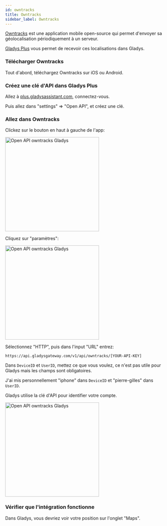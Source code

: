 ```yaml
---
id: owntracks
title: Owntracks
sidebar_label: Owntracks
---
```


[Owntracks](https://owntracks.org/) est une application mobile open-source qui permet d'envoyer sa géolocalisation périodiquement à un serveur.

[Gladys Plus](https://gladysassistant.com/pricing) vous permet de recevoir ces localisations dans Gladys.

### Télécharger Owntracks

Tout d'abord, téléchargez Owntracks sur iOS ou Android.

### Créez une clé d'API dans Gladys Plus

Allez à [plus.gladysassistant.com](https://plus.gladysassistant.com/), connectez-vous.

Puis allez dans "settings" => "Open API", et créez une clé.

### Allez dans Owntracks

Clickez sur le bouton en haut à gauche de l'app:

<img src="/fr/img/docs/configuration/gateway/open-api-owntracks-0.jpg" alt="Open API owntracks Gladys"  width="300" />

Cliquez sur "paramètres":

<img src="/fr/img/docs/configuration/gateway/open-api-owntracks-1.jpg" alt="Open API owntracks Gladys"  width="300" />

Sélectionnez "HTTP", puis dans l'input "URL" entrez:

```
https://api.gladysgateway.com/v1/api/owntracks/[YOUR-API-KEY]
```

Dans `DeviceID` et `UserID`, mettez ce que vous voulez, ce n'est pas utile pour Gladys mais les champs sont obligatoires.

J'ai mis personnellement "iphone" dans `DeviceID` et "pierre-gilles" dans `UserID`.

Gladys utilise la clé d'API pour identifier votre compte.

<img src="/fr/img/docs/configuration/gateway/open-api-owntracks-2.jpg" alt="Open API owntracks Gladys"  width="300" />

### Vérifier que l'intégration fonctionne

Dans Gladys, vous devriez voir votre position sur l'onglet "Maps".
